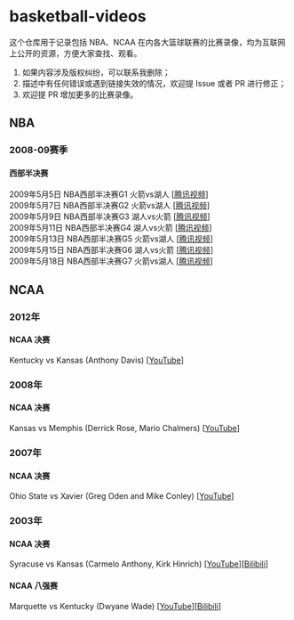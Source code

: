 # basketball-videos

这个仓库用于记录包括 NBA、NCAA 在内各大篮球联赛的比赛录像，均为互联网上公开的资源，方便大家查找、观看。

1. 如果内容涉及版权纠纷，可以联系我删除；
2. 描述中有任何错误或遇到链接失效的情况，欢迎提 Issue 或者 PR 进行修正；
3. 欢迎提 PR 增加更多的比赛录像。

## NBA

### 2008-09赛季

#### 西部半决赛

2009年5月5日 NBA西部半决赛G1 火箭vs湖人 [[腾讯视频](https://v.qq.com/x/page/n0165i2uo5r.html)]\
2009年5月7日 NBA西部半决赛G2 火箭vs湖人 [[腾讯视频](https://v.qq.com/x/page/q0165et0p8v.html)]\
2009年5月9日 NBA西部半决赛G3 湖人vs火箭 [[腾讯视频](https://v.qq.com/x/page/m016564m1xr.html)]\
2009年5月11日 NBA西部半决赛G4 湖人vs火箭 [[腾讯视频](https://v.qq.com/x/page/z01657eu90k.html)]\
2009年5月13日 NBA西部半决赛G5 火箭vs湖人 [[腾讯视频](https://v.qq.com/x/page/k01656bzozo.html)]\
2009年5月15日 NBA西部半决赛G6 湖人vs火箭 [[腾讯视频](https://v.qq.com/x/page/h0165x8mxon.html)]\
2009年5月18日 NBA西部半决赛G7 火箭vs湖人 [[腾讯视频](https://v.qq.com/x/page/e0165743kux.html)]

## NCAA

### 2012年

#### NCAA 决赛

Kentucky vs Kansas (Anthony Davis) [[YouTube](https://www.youtube.com/watch?v=jZj2UkglB9E)]

### 2008年

#### NCAA 决赛

Kansas vs Memphis (Derrick Rose, Mario Chalmers) [[YouTube](https://www.youtube.com/watch?v=Oo8ZAVaVUUQ)]

### 2007年

#### NCAA 决赛

Ohio State vs Xavier (Greg Oden and Mike Conley) [[YouTube](https://www.youtube.com/watch?v=xrd8eaGn6lY)]

### 2003年

#### NCAA 决赛

Syracuse vs Kansas (Carmelo Anthony, Kirk Hinrich) [[YouTube](https://www.youtube.com/watch?v=pl9cPZehbQw)][[Bilibili](https://www.bilibili.com/video/BV1bb4y1m7hy)]

#### NCAA 八强赛

Marquette vs Kentucky (Dwyane Wade) [[YouTube](https://www.youtube.com/watch?v=BhuKDbIkTzo)][[Bilibili](https://www.bilibili.com/video/BV1CQ4y1Y7Ts)]

